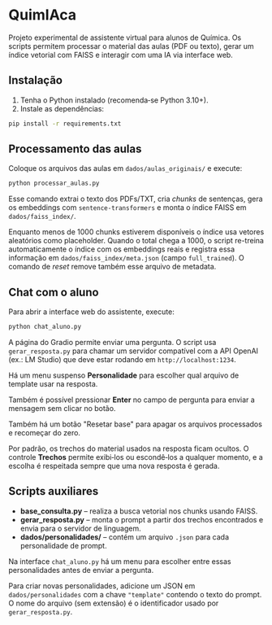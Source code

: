 # QuimIAca

Projeto experimental de assistente virtual para alunos de Química. Os scripts permitem processar o material das aulas (PDF ou texto), gerar um índice vetorial com FAISS e interagir com uma IA via interface web.

## Instalação

1. Tenha o Python instalado (recomenda‑se Python 3.10+).
2. Instale as dependências:

```bash
pip install -r requirements.txt
```

## Processamento das aulas

Coloque os arquivos das aulas em `dados/aulas_originais/` e execute:

```bash
python processar_aulas.py
```

Esse comando extrai o texto dos PDFs/TXT, cria *chunks* de sentenças, gera os embeddings com `sentence-transformers` e monta o índice FAISS em `dados/faiss_index/`.

Enquanto menos de 1000 chunks estiverem disponíveis o índice usa vetores aleatórios como placeholder. Quando o total chega a 1000, o script re-treina automaticamente o índice com os embeddings reais e registra essa informação em `dados/faiss_index/meta.json` (campo `full_trained`). O comando de *reset* remove também esse arquivo de metadata.

## Chat com o aluno

Para abrir a interface web do assistente, execute:

```bash
python chat_aluno.py
```

A página do Gradio permite enviar uma pergunta. O script usa `gerar_resposta.py` para chamar um servidor compatível com a API OpenAI (ex.: LM Studio) que deve estar rodando em `http://localhost:1234`.

Há um menu suspenso **Personalidade** para escolher qual arquivo de template usar na resposta.

Também é possível pressionar **Enter** no campo de pergunta para enviar a mensagem sem clicar no botão.

Também há um botão "Resetar base" para apagar os arquivos processados e recomeçar do zero.

Por padrão, os trechos do material usados na resposta ficam ocultos. O
controle **Trechos** permite exibi‑los ou escondê‑los a qualquer momento, e a
escolha é respeitada sempre que uma nova resposta é gerada.

## Scripts auxiliares

- **base_consulta.py** – realiza a busca vetorial nos chunks usando FAISS.
- **gerar_resposta.py** – monta o prompt a partir dos trechos encontrados e envia para o servidor de linguagem.
- **dados/personalidades/** – contém um arquivo `.json` para cada personalidade de prompt.

Na interface `chat_aluno.py` há um menu para escolher entre essas personalidades antes de enviar a pergunta.

Para criar novas personalidades, adicione um JSON em `dados/personalidades` com a chave `"template"` contendo o texto do prompt. O nome do arquivo (sem extensão) é o identificador usado por `gerar_resposta.py`.

